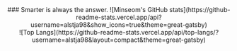 <div align="center">
### Smarter is always the answer.
![Minseom's GitHub stats](https://github-readme-stats.vercel.app/api?username=alstja98&show_icons=true&theme=great-gatsby) <br>
![Top Langs](https://github-readme-stats.vercel.app/api/top-langs/?username=alstja98&layout=compact&theme=great-gatsby)
</div\>
<!--
**alstja98/alstja98** is a ✨ _special_ ✨ repository because its `README.md` (this file) appears on your GitHub profile.

Here are some ideas to get you started:

- 🔭 I’m currently working on ...
- 🌱 I’m currently learning ...
- 👯 I’m looking to collaborate on ...
- 🤔 I’m looking for help with ...
- 💬 Ask me about ...
- 📫 How to reach me: ...
- 😄 Pronouns: ...
- ⚡ Fun fact: ...
-->

